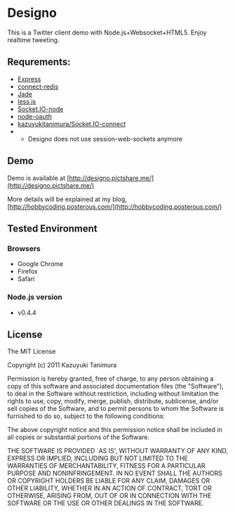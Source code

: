 # Designo
This is a Twitter client demo with Node.js+Websocket+HTML5. Enjoy realtime tweeting.

## Requrements:
- [Express](https://github.com/visionmedia/express)
- [connect-redis](https://github.com/visionmedia/connect-redis)
- [Jade](https://github.com/visionmedia/jade)
- [less.js](https://github.com/cloudhead/less.js)
- [Socket.IO-node](https://github.com/LearnBoost/Socket.IO-node)
- [node-oauth](https://github.com/ciaranj/node-oauth)
- [kazuyukitanimura/Socket.IO-connect](https://github.com/kazuyukitanimura/Socket.IO-connect)
- - Designo does not use session-web-sockets anymore

## Demo
Demo is available at [http://designo.pictshare.me/](http://designo.pictshare.me/)

More details will be explained at my blog, [http://hobbycoding.posterous.com/](http://hobbycoding.posterous.com/)

## Tested Environment
### Browsers
- Google Chrome
- Firefox
- Safari

### Node.js version
- v0.4.4

## License

The MIT License

Copyright (c) 2011 Kazuyuki Tanimura

Permission is hereby granted, free of charge, to any person obtaining a copy
of this software and associated documentation files (the "Software"), to deal
in the Software without restriction, including without limitation the rights
to use, copy, modify, merge, publish, distribute, sublicense, and/or sell
copies of the Software, and to permit persons to whom the Software is
furnished to do so, subject to the following conditions:

The above copyright notice and this permission notice shall be included in
all copies or substantial portions of the Software.

THE SOFTWARE IS PROVIDED `AS IS', WITHOUT WARRANTY OF ANY KIND, EXPRESS OR
IMPLIED, INCLUDING BUT NOT LIMITED TO THE WARRANTIES OF MERCHANTABILITY,
FITNESS FOR A PARTICULAR PURPOSE AND NONINFRINGEMENT. IN NO EVENT SHALL THE
AUTHORS OR COPYRIGHT HOLDERS BE LIABLE FOR ANY CLAIM, DAMAGES OR OTHER
LIABILITY, WHETHER IN AN ACTION OF CONTRACT, TORT OR OTHERWISE, ARISING FROM,
OUT OF OR IN CONNECTION WITH THE SOFTWARE OR THE USE OR OTHER DEALINGS IN
THE SOFTWARE.

